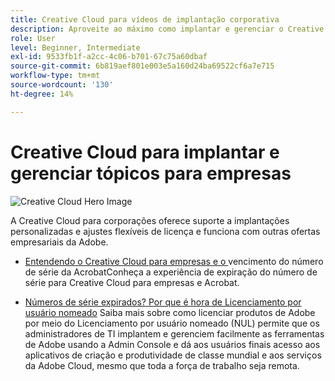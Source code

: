 ```yaml
---
title: Creative Cloud para vídeos de implantação corporativa
description: Aproveite ao máximo como implantar e gerenciar o Creative Cloud para aplicativos corporativos
role: User
level: Beginner, Intermediate
exl-id: 9533fb1f-a2cc-4c06-b701-67c75a60dbaf
source-git-commit: 6b819aef801e003e5a160d24ba69522cf6a7e715
workflow-type: tm+mt
source-wordcount: '130'
ht-degree: 14%

---
```


# Creative Cloud para implantar e gerenciar tópicos para empresas

![Creative Cloud Hero Image](../assets/CCEbanner.png)

A Creative Cloud para corporações oferece suporte a implantações personalizadas e ajustes flexíveis de licença e funciona com outras ofertas empresariais da Adobe.

* [Entendendo o Creative Cloud para empresas e o ](cceserial.md)
vencimento do número de série da AcrobatConheça a experiência de expiração do número de série para Creative Cloud para empresas e Acrobat.

* [Números de série expirados? Por que é hora de Licenciamento por usuário nomeado](nameduserlicensing.md)
Saiba mais sobre como licenciar produtos de Adobe por meio do Licenciamento por usuário nomeado (NUL) permite que os administradores de TI implantem e gerenciem facilmente as ferramentas de Adobe usando a Admin Console e dá aos usuários finais acesso aos aplicativos de criação e produtividade de classe mundial e aos serviços da Adobe Cloud, mesmo que toda a força de trabalho seja remota.
